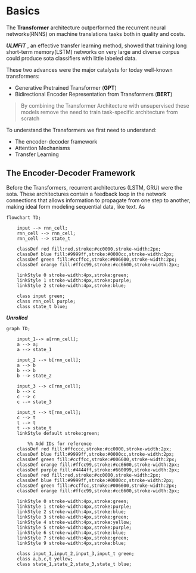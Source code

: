 # Basics

The **Transformer** architecture outperformed the recurrent neural networks(RNNS) on machine translations tasks both in quality and costs.

***ULMFiT*** , an effective transfer learning method, showed that training long short-term memory(LSTM) networks on very large and diverse corpus could produce sota classifiers with little labeled data. 



These two advances were the major catalysts for today well-known transformers:

- Generative Pretrained Transformer (**GPT**) 
- Bidirectional Encoder Representation from Transformers (**BERT**)

> By combining the Transformer Architecture with unsupervised these models remove the need to train task-specific architecture from scratch

To understand the Transformers we first need to understand:

- The encoder-decoder framework
- Attention Mechanisms
- Transfer Learning

## The Encoder-Decoder Framework

Before the Transformers, recurrent architectures (LSTM, GRU) were the sota. These architectures contain a feedback loop in the network connections that allows information to propagate from one step to another, making ideal form modeling sequential data, like text.  As

```mermaid
flowchart TD;

    input --> rnn_cell;
    rnn_cell --> rnn_cell;
	rnn_cell --> state_t

    classDef red fill:red,stroke:#cc0000,stroke-width:2px;
    classDef blue fill:#9999ff,stroke:#0000cc,stroke-width:2px;
    classDef green fill:#ccffcc,stroke:#006600,stroke-width:2px;
    classDef orange fill:#ffcc99,stroke:#cc6600,stroke-width:2px;
    
    linkStyle 0 stroke-width:4px,stroke:green;
    linkStyle 1 stroke-width:4px,stroke:purple;
    linkStyle 2 stroke-width:4px,stroke:blue;
    
    class input green;
	class rnn_cell purple; 
	class state_t blue; 
```

***Unrolled*** 



```mermaid
graph TD;

    input_1--> a[rnn_cell];
    a --> a;
	a --> state_1
	
	input_2 --> b[rnn_cell];
	a --> b
    b --> b
	b --> state_2
	
	input_3 --> c[rnn_cell];
	b --> c
    c --> c
	c --> state_3
	
	input_t --> t[rnn_cell];
	c --> t
    t --> t
	t --> state_t
	linkStyle default stroke:green;
	
	    %% Add IDs for reference
    classDef red fill:#ffcccc,stroke:#cc0000,stroke-width:2px;
    classDef blue fill:#9999ff,stroke:#0000cc,stroke-width:2px;
    classDef green fill:#ccffcc,stroke:#006600,stroke-width:2px;
    classDef orange fill:#ffcc99,stroke:#cc6600,stroke-width:2px;
    classDef purple fill:#4444ff,stroke:#660099,stroke-width:2px;
    classDef red fill:red,stroke:#cc0000,stroke-width:2px;
    classDef blue fill:#9999ff,stroke:#0000cc,stroke-width:2px;
    classDef green fill:#ccffcc,stroke:#006600,stroke-width:2px;
    classDef orange fill:#ffcc99,stroke:#cc6600,stroke-width:2px;
    
    linkStyle 0 stroke-width:4px,stroke:green;
    linkStyle 1 stroke-width:4px,stroke:purple;
    linkStyle 2 stroke-width:4px,stroke:blue;
	linkStyle 3 stroke-width:4px,stroke:green;
	linkStyle 4 stroke-width:4px,stroke:yellow;
    linkStyle 5 stroke-width:4px,stroke:purple;
    linkStyle 6 stroke-width:4px,stroke:blue;
    linkStyle 7 stroke-width:4px,stroke:green;
    linkStyle 9 stroke-width:4px,stroke:blue;
    
    class input_1,input_2,input_3,input_t green;
	class a,b,c,t yellow; 
	class state_1,state_2,state_3,state_t blue; 

```




